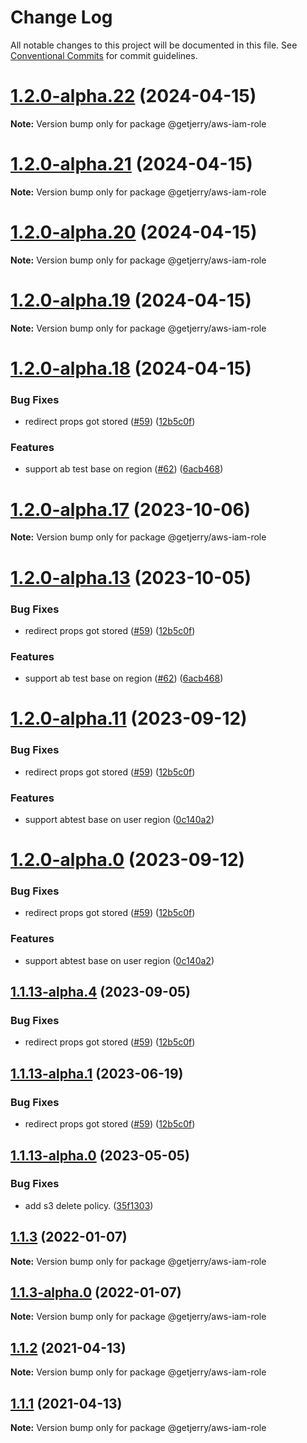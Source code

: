 # Change Log

All notable changes to this project will be documented in this file.
See [Conventional Commits](https://conventionalcommits.org) for commit guidelines.

# [1.2.0-alpha.22](https://github.com/getjerry/serverless-next.js/compare/@getjerry/aws-iam-role@1.2.0-alpha.21...@getjerry/aws-iam-role@1.2.0-alpha.22) (2024-04-15)

**Note:** Version bump only for package @getjerry/aws-iam-role

# [1.2.0-alpha.21](https://github.com/getjerry/serverless-next.js/compare/@getjerry/aws-iam-role@1.2.0-alpha.20...@getjerry/aws-iam-role@1.2.0-alpha.21) (2024-04-15)

**Note:** Version bump only for package @getjerry/aws-iam-role

# [1.2.0-alpha.20](https://github.com/getjerry/serverless-next.js/compare/@getjerry/aws-iam-role@1.2.0-alpha.19...@getjerry/aws-iam-role@1.2.0-alpha.20) (2024-04-15)

**Note:** Version bump only for package @getjerry/aws-iam-role

# [1.2.0-alpha.19](https://github.com/getjerry/serverless-next.js/compare/@getjerry/aws-iam-role@1.2.0-alpha.18...@getjerry/aws-iam-role@1.2.0-alpha.19) (2024-04-15)

**Note:** Version bump only for package @getjerry/aws-iam-role

# [1.2.0-alpha.18](https://github.com/getjerry/serverless-next.js/compare/@getjerry/aws-iam-role@1.1.12...@getjerry/aws-iam-role@1.2.0-alpha.18) (2024-04-15)

### Bug Fixes

- redirect props got stored ([#59](https://github.com/getjerry/serverless-next.js/issues/59)) ([12b5c0f](https://github.com/getjerry/serverless-next.js/commit/12b5c0fa214ee2193de2a665c9236e272f75489b))

### Features

- support ab test base on region ([#62](https://github.com/getjerry/serverless-next.js/issues/62)) ([6acb468](https://github.com/getjerry/serverless-next.js/commit/6acb4685b51f804c3498c940d2b139121cdd0785))

# [1.2.0-alpha.17](https://github.com/getjerry/serverless-next.js/compare/@getjerry/aws-iam-role@1.2.0-alpha.13...@getjerry/aws-iam-role@1.2.0-alpha.17) (2023-10-06)

**Note:** Version bump only for package @getjerry/aws-iam-role

# [1.2.0-alpha.13](https://github.com/getjerry/serverless-next.js/compare/@getjerry/aws-iam-role@1.1.12...@getjerry/aws-iam-role@1.2.0-alpha.13) (2023-10-05)

### Bug Fixes

- redirect props got stored ([#59](https://github.com/getjerry/serverless-next.js/issues/59)) ([12b5c0f](https://github.com/getjerry/serverless-next.js/commit/12b5c0fa214ee2193de2a665c9236e272f75489b))

### Features

- support ab test base on region ([#62](https://github.com/getjerry/serverless-next.js/issues/62)) ([6acb468](https://github.com/getjerry/serverless-next.js/commit/6acb4685b51f804c3498c940d2b139121cdd0785))

# [1.2.0-alpha.11](https://github.com/getjerry/serverless-next.js/compare/@getjerry/aws-iam-role@1.1.12...@getjerry/aws-iam-role@1.2.0-alpha.11) (2023-09-12)

### Bug Fixes

- redirect props got stored ([#59](https://github.com/getjerry/serverless-next.js/issues/59)) ([12b5c0f](https://github.com/getjerry/serverless-next.js/commit/12b5c0fa214ee2193de2a665c9236e272f75489b))

### Features

- support abtest base on user region ([0c140a2](https://github.com/getjerry/serverless-next.js/commit/0c140a22881eaf4398a9ecf466af728be3b1d854))

# [1.2.0-alpha.0](https://github.com/getjerry/serverless-next.js/compare/@getjerry/aws-iam-role@1.1.12...@getjerry/aws-iam-role@1.2.0-alpha.0) (2023-09-12)

### Bug Fixes

- redirect props got stored ([#59](https://github.com/getjerry/serverless-next.js/issues/59)) ([12b5c0f](https://github.com/getjerry/serverless-next.js/commit/12b5c0fa214ee2193de2a665c9236e272f75489b))

### Features

- support abtest base on user region ([0c140a2](https://github.com/getjerry/serverless-next.js/commit/0c140a22881eaf4398a9ecf466af728be3b1d854))

## [1.1.13-alpha.4](https://github.com/getjerry/serverless-next.js/compare/@getjerry/aws-iam-role@1.1.12...@getjerry/aws-iam-role@1.1.13-alpha.4) (2023-09-05)

### Bug Fixes

- redirect props got stored ([#59](https://github.com/getjerry/serverless-next.js/issues/59)) ([12b5c0f](https://github.com/getjerry/serverless-next.js/commit/12b5c0fa214ee2193de2a665c9236e272f75489b))

## [1.1.13-alpha.1](https://github.com/getjerry/serverless-next.js/compare/@getjerry/aws-iam-role@1.1.12...@getjerry/aws-iam-role@1.1.13-alpha.1) (2023-06-19)

### Bug Fixes

- redirect props got stored ([#59](https://github.com/getjerry/serverless-next.js/issues/59)) ([12b5c0f](https://github.com/getjerry/serverless-next.js/commit/12b5c0fa214ee2193de2a665c9236e272f75489b))

## [1.1.13-alpha.0](https://github.com/getjerry/serverless-next.js/compare/@getjerry/aws-iam-role@1.1.12...@getjerry/aws-iam-role@1.1.13-alpha.0) (2023-05-05)

### Bug Fixes

- add s3 delete policy. ([35f1303](https://github.com/getjerry/serverless-next.js/commit/35f13037445d955654966acde8c8982cbb38ba65))

## [1.1.3](https://github.com/getjerry/serverless-next.js/compare/@getjerry/aws-iam-role@1.1.3-alpha.0...@getjerry/aws-iam-role@1.1.3) (2022-01-07)

**Note:** Version bump only for package @getjerry/aws-iam-role

## [1.1.3-alpha.0](https://github.com/getjerry/serverless-next.js/compare/@getjerry/aws-iam-role@1.1.2...@getjerry/aws-iam-role@1.1.3-alpha.0) (2022-01-07)

**Note:** Version bump only for package @getjerry/aws-iam-role

## [1.1.2](https://github.com/getjerry/serverless-next.js/compare/@getjerry/aws-iam-role@1.1.0...@getjerry/aws-iam-role@1.1.2) (2021-04-13)

**Note:** Version bump only for package @getjerry/aws-iam-role

## [1.1.1](https://github.com/getjerry/serverless-next.js/compare/@getjerry/aws-iam-role@1.1.0...@getjerry/aws-iam-role@1.1.1) (2021-04-13)

**Note:** Version bump only for package @getjerry/aws-iam-role

